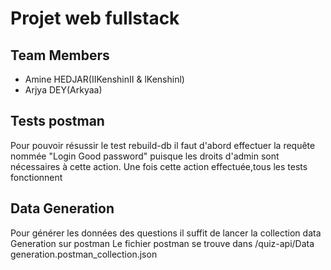 # Projet web fullstack

## Team Members
- Amine HEDJAR(IIKenshinII & lKenshinl)
- Arjya DEY(Arkyaa)

## Tests postman
Pour pouvoir résussir le test rebuild-db il faut d'abord effectuer la requête nommée "Login Good password" puisque les droits d'admin sont nécessaires à cette action.
Une fois cette action effectuée,tous les tests fonctionnent

## Data Generation
Pour générer les données des questions il suffit de lancer la collection data Generation sur postman
Le fichier postman se trouve dans /quiz-api/Data generation.postman_collection.json
